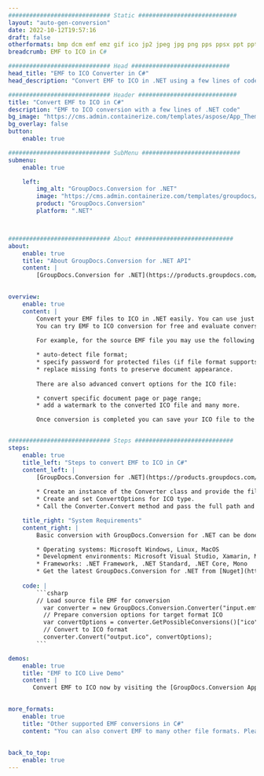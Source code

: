 ```yaml
---
############################# Static ############################
layout: "auto-gen-conversion"
date: 2022-10-12T19:57:16
draft: false
otherformats: bmp dcm emf emz gif ico jp2 jpeg jpg png pps ppsx ppt pptx psb psd svg svgz tga tif tiff webp wmf wmz
breadcrumb: EMF to ICO in C#

############################# Head ############################
head_title: "EMF to ICO Converter in C#"
head_description: "Convert EMF to ICO in .NET using a few lines of code. Use the GroupDocs Document Conversion API to convert over 160 file formats."

############################# Header ############################
title: "Convert EMF to ICO in C#"
description: "EMF to ICO conversion with a few lines of .NET code"
bg_image: "https://cms.admin.containerize.com/templates/aspose/App_Themes/V3/images/bg/header1.png"
bg_overlay: false
button:
    enable: true

############################# SubMenu ############################
submenu:
    enable: true

    left:
        img_alt: "GroupDocs.Conversion for .NET"
        image: "https://cms.admin.containerize.com/templates/groupdocs/images/product-logos/90x90-noborder/groupdocs-conversion-net.png"
        product: "GroupDocs.Conversion"
        platform: ".NET"



############################# About ############################
about:
    enable: true
    title: "About GroupDocs.Conversion for .NET API"
    content: |
        [GroupDocs.Conversion for .NET](https://products.groupdocs.com/conversion/net/) can be used to convert Microsoft Word, Excel, PowerPoint, PDF, Visio and other formats. GroupDocs.Conversion is a standalone API that is suitable for back-end and internal systems where high performance is required. It does not depend on any software such as Microsoft or Open Office.
    

overview:
    enable: true
    content: |
        Convert your EMF files to ICO in .NET easily. You can use just a couple of C# code lines in any platform of your choice like - Windows, Linux, macOS.
        You can try EMF to ICO conversion for free and evaluate conversion results quality.  Along with simple file conversion scenarios you can try more advanced options for loading source EMF file and for saving output ICO result. 
        
        For example, for the source EMF file you may use the following load options:

        * auto-detect file format;
        * specify password for protected files (if file format supports it);
        * replace missing fonts to preserve document appearance.
        
        There are also advanced convert options for the ICO file:

        * convert specific document page or page range;
        * add a watermark to the converted ICO file and many more.

        Once conversion is completed you can save your ICO file to the local file path or any third-party storage like FTP, Amazon S3, Google Drive, Dropbox etc. Please note - to convert EMF to ICO there is no need for any additional software installed - like MS Office, Open Office, Adobe Acrobat Reader etc.


############################# Steps ############################
steps:
    enable: true
    title_left: "Steps to convert EMF to ICO in C#"
    content_left: |
        [GroupDocs.Conversion for .NET](https://products.groupdocs.com/conversion/net/) makes it easy for developers to convert a EMF file to ICO with a few lines of code.
        
        * Create an instance of the Converter class and provide the file EMF with the full path
        * Create and set ConvertOptions for ICO type.
        * Call the Converter.Convert method and pass the full path and format (ICO) as a parameter

    title_right: "System Requirements"
    content_right: |
        Basic conversion with GroupDocs.Conversion for .NET can be done in just a few simple steps. Our APIs are supported on all major platforms and operating systems. Before executing the code below, make sure you have the following prerequisites installed on your system.

        * Operating systems: Microsoft Windows, Linux, MacOS
        * Development environments: Microsoft Visual Studio, Xamarin, MonoDevelop
        * Frameworks: .NET Framework, .NET Standard, .NET Core, Mono
        * Get the latest GroupDocs.Conversion for .NET from [Nuget](https://www.nuget.org/packages/groupdocs.conversion)
         
    code: |
        ```csharp    
        // Load source file EMF for conversion
          var converter = new GroupDocs.Conversion.Converter("input.emf");
          // Prepare conversion options for target format ICO
          var convertOptions = converter.GetPossibleConversions()["ico"].ConvertOptions;
          // Convert to ICO format
          converter.Convert("output.ico", convertOptions);
        ```

demos:
    enable: true
    title: "EMF to ICO Live Demo"
    content: |
       Convert EMF to ICO now by visiting the [GroupDocs.Conversion App](https://products.groupdocs.app/conversion/family) website. Online demo has the following advantages
          

more_formats:
    enable: true
    title: "Other supported EMF conversions in C#"
    content: "You can also convert EMF to many other file formats. Please see the list below."
       
       
back_to_top:
    enable: true
---
```

